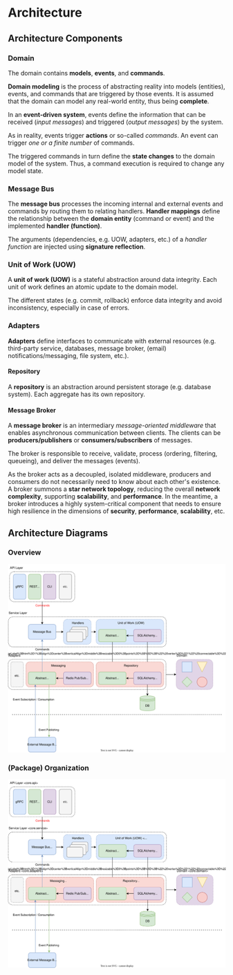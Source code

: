 # Architecture

## Architecture Components

### Domain
The domain contains **models**, **events**, and **commands**.

**Domain modeling** is the process of abstracting reality
into models (entities), events, and commands that are triggered by those events. It is assumed that the domain can model
any real-world entity, thus being **complete**.

In an **event-driven system**, events define the information that can be received (*input messages*) and triggered
(*output messages*) by the system.

As in reality, events trigger **actions** or so-called *commands*. An event can trigger *one or a finite number* of
commands.

The triggered commands in turn define the **state changes** to the domain model of the system. Thus, a command execution
is required to change any model state.

### Message Bus
The **message bus** processes the incoming internal and external events and commands by routing them to relating
handlers. **Handler mappings** define the relationship between the **domain entity** (command or event) and the
implemented **handler (function)**.

The arguments (dependencies, e.g. UOW, adapters, etc.) of a *handler function* are injected using **signature
reflection**.

### Unit of Work (UOW)
A **unit of work (UOW)** is a stateful abstraction around data integrity. Each unit of work defines an atomic update to
the domain model.

The different states (e.g. commit, rollback) enforce data integrity and avoid inconsistency, especially in case of
errors.

### Adapters
**Adapters** define interfaces to communicate with external resources (e.g. third-party service,
databases, message broker, (email) notifications/messaging, file system, etc.).

#### Repository
A **repository** is an abstraction around persistent storage (e.g. database system). Each aggregate has its own
repository.

#### Message Broker
A **message broker** is an intermediary *message-oriented middleware* that enables asynchronous communication between 
clients. The clients can be **producers/publishers** or **consumers/subscribers** of messages.

The broker is responsible to receive, validate, process (ordering, filtering, queueing), and deliver the messages
(events).

As the broker acts as a decoupled, isolated middleware, producers and consumers do not necessarily need to know about
each other's existence. A broker summons a **star network topology**, reducing the overall **network complexity**,
supporting **scalability**, and **performance**. In the meantime, a broker introduces a highly system-critical component
that needs to ensure high resilience in the dimensions of **security**, **performance**, **scalability**, etc.

## Architecture Diagrams

### Overview
<img src='architecture.drawio.svg' alt='architecture' />

### (Package) Organization
<img src='architecture-organization.drawio.svg' alt='architecture-organization' />